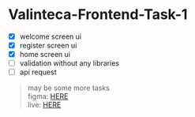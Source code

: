 # Valinteca-Frontend-Task-1

- [X] welcome screen ui
- [X] register screen ui
- [X] home screen ui
- [ ] validation without any libraries
- [ ] api request

> may be some more tasks\
> figma: [HERE](https://www.figma.com/file/6DeOGqcKRgnraPT9ivDqaR/Signup-Flow-UI-(Community)?node-id=)\
> live: [HERE](https://ahmed-m-abdelfatah.github.io/Valinteca-Frontend-Task-1/build/)
